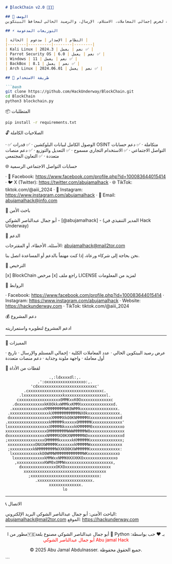 ```markdown
# ₿lockChain v2.0 👨🏽‍💻

## 📖 الوصف
أداة متقدمة لعرض إجمالي المعاملات، الاستلام، الإرسال، والرصيد الحالي لمحافظ البيتكوين

## ⚡ التوزيعات المدعومة

| النظام | الإصدار | مدعوم | الحالة |
|--------|----------|--------|--------|
| Kali Linux | 2024.3 | نعم | يعمل ✅ |
| Parrot Security OS | 6.0 | نعم | يعمل ✅ |
| Windows | 11 | نعم | يعمل ✅ |
| BackBox | 8.1 | نعم | يعمل ✅ |
| Arch Linux | 2024.06.01 | نعم | يعمل ✅ |

## 🚀 طريقة الاستخدام

```bash
git clone https://github.com/HackUnderway/BlockChain.git
cd BlockChain
python3 blockchain.py
```

📦 المتطلبات

```bash
pip install -r requirements.txt
```

🔓 الصلاحيات الكاملة

· ✅ الوصول الكامل لبيانات البلوكشين
· ✅ قدرات OSINT متكاملة
· ✅ دعم حسابات التواصل الاجتماعي
· ✅ الاستخدام التجاري مسموح
· ✅ التعديل والتوزيع
· ✅ دعم منصات متعددة
· ✅ التعاون المجتمعي

🌐 حسابات التواصل الاجتماعي الرسمية

· 📘 Facebook: https://www.facebook.com/profile.php?id=100083644015414
· 🐦 X (Twitter): https://twitter.com/abujamalhack
· 🌐 TikTok: tiktok.com/@aiii_2024
· 💙 Instagram: https://www.instagram.com/abujamalhack
· 📧 Email: abujamalhack@info.com

👑 باحث الأمن

أبو جمال عبدالناصر الشوكي - [@abujamalhack] - (المدير التنفيذي في Hack Underway)

💝 الدعم

الأسئلة، الأخطاء، أو المقترحات:
abujamalhack@mail2tor.com

نحن بحاجة إلى شركاء ورعاة، إذا كنت مهتماً بالدعم أو المساعدة اتصل بنا.

📄 الترخيص

[x] BlockChain مرخص
[x] راجع ملف LICENSE لمزيد من المعلومات

🔗 الروابط

· Facebook: https://www.facebook.com/profile.php?id=100083644015414
· Instagram: https://www.instagram.com/abujamalhack
· Website: https://hackunderway.com
· TikTok: tiktok.com/@aiii_2024

💰 دعم المشروع

ادعم المشروع لتطويره واستمراريته

---

🎯 المميزات

· عرض رصيد البيتكوين الحالي
· عدد المعاملات الكلية
· إجمالي المستلم والإرسال
· تاريخ أول معاملة
· واجهة ملونة وجذابة
· دعم منصات متعددة

📸 لقطات من الأداة

```
                   .,:ldxxxxdl:,.                   
              .':oxxxxxxxxxxxxxxxxo:,.              
           'cdxxxxxxxxxxxxxxxxxxxxxxxxxc'           
        .cxxxxxxxxxxxxxxxxxxxxxxxxxxxxxxxxc.        
      .lxxxxxxxxxxxxxxxxxkxxxxxxxxxxxxxxxxxxl.      
     cxxxxxxxxxxxxxxxxxx0MMKxxK0Oxxxxxxxxxxxxxc     
   .dxxxxxxxxxxxxkK0OkkxWMMkxKMMXxxxxxxxxxxxxxxd.   
  .xxxxxxxxxxxxxxKMMMMMMMMWK0WMMkxxxxxxxxxxxxxxxx.  
 .xxxxxxxxxxxxxxxxxkXMMMMMMMMMMMNX0kxxxxxxxxxxxxxx. 
 dxxxxxxxxxxxxxxxxxxXMMMMXkO0KNMMMMMXxxxxxxxxxxxxxd 
.xxxxxxxxxxxxxxxxxxkMMMMMkxxxxxOMMMMMKxxxxxxxxxxxxx'
lxxxxxxxxxxxxxxxxxxXMMMMNkxxxxkKMMMMM0xxxxxxxxxxxxxo
xxxxxxxxxxxxxxxxxxOMMMMMMMMWWWMMMMMW0xxxxxxxxxxxxxxx
dxxxxxxxxxxxxxxxxxNMMMMXO0KXNMMMMMNOxxxxxxxxxxxxxxxd
;xxxxxxxxxxxxxxxxOMMMMMkxxxxxkKMMMMMKxxxxxxxxxxxxxx;
 xxxxxxxxxxxxONXXWMMMMKxxxxxxxkMMMMMWxxxxxxxxxxxxxx 
 ;xxxxxxxxxxkNMMMMMMMMWXXK00KXWMMMMMKxxxxxxxxxxxxx: 
  lxxxxxxxxxxxxkO0WMMWMMMMMMMMMMMMWKxxxxxxxxxxxxxo  
   lxxxxxxxxxxxxxkMMWxxNMMKKKXXKKOxxxxxxxxxxxxxxo   
    ,xxxxxxxxxxxxKWM0xOMMWxxxxxxxxxxxxxxxxxxxxx,    
      dxxxxxxxxxxxxxxxOKXOxxxxxxxxxxxxxxxxxxxx      
        xxxxxxxxxxxxxxxxxxxxxxxxxxxxxxxxxxxx        
          ;xxxxxxxxxxxxxxxxxxxxxxxxxxxxxx:          
             .xxxxxxxxxxxxxxxxxxxxxxxx.             
                   xxxxxxxxxxxxxx.                  
                         lo
```

---

📞 الاتصال

الباحث الأمني: أبو جمال عبدالناصر الشوكي
البريد الإلكتروني: abujamalhack@mail2tor.com
الموقع: https://hackunderway.com

---

<div align="center">

مطور من ا🇾🇪أبو جمال عبدالناصر الشوكي
مصنوع بلغة 🐍 Python
بـ ❤️ حب
بواسطة: <font color="red">أبو جمال عبدالناصر الشوكي Abu jamal Hack</font>

© 2025 Abu Jamal Abdulnasser. جميع الحقوق محفوظة.

</div>
```
